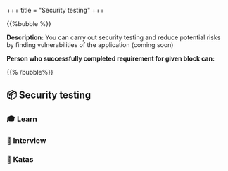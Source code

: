 +++
title = "Security testing"
+++

{{%bubble %}}

**Description:** You can carry out security testing and reduce potential risks by finding vulnerabilities of the application (coming soon) 

**Person who successfully completed requirement for given block can:**


{{% /bubble%}}

## **📦 Security testing**

### **🎓 Learn**

### **🎤  Interview**

### **📝 Katas**

